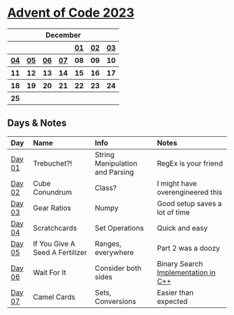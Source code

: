 # [Advent of Code 2023](https://adventofcode.com/2023)

<table>
<tr>
    <th colspan="7">December</th>
    </tr>
    <tr>
        <th></th>
        <th></th>
        <th></th>
        <th></th>
        <th><a href="https://adventofcode.com/2023/day/1">01</a></th>
        <th><a href="https://adventofcode.com/2023/day/2">02</a></th>
        <th><a href="https://adventofcode.com/2023/day/3">03</a></th>
    </tr>
    <tr>
        <th><a href="https://adventofcode.com/2023/day/4">04</a></th>
        <th><a href="https://adventofcode.com/2023/day/5">05</a></th>
        <th><a href="https://adventofcode.com/2023/day/6">06</a></th>
        <th><a href="https://adventofcode.com/2023/day/7">07</a></th>
        <th>08</th>
        <th>09</th>
        <th>10</th>
    </tr>
    <tr>
        <th>11</th>
        <th>12</th>
        <th>13</th>
        <th>14</th>
        <th>15</th>
        <th>16</th>
        <th>17</th>
    </tr>
    <tr>
        <th>18</th>
        <th>19</th>
        <th>20</th>
        <th>21</th>
        <th>22</th>
        <th>23</th>
        <th>24</th>
    </tr>
    <tr>
        <th>25</th>
        <th></th>
        <th></th>
        <th></th>
        <th></th>
        <th></th>
        <th></th>
    </tr>
</table>

## Days & Notes

Day | Name | Info | Notes
:--- | :-- | :---  | :----
[Day 01](https://github.com/enigm4tik/advent-of-code/blob/main/2023/day01.py) | Trebuchet?! | String Manipulation and Parsing | RegEx is your friend
[Day 02](https://github.com/enigm4tik/advent-of-code/blob/main/2023/day02.py) | Cube Conundrum | Class? | I might have overengineered this
[Day 03](https://github.com/enigm4tik/advent-of-code/blob/main/2023/day03.py) | Gear Ratios | Numpy | Good setup saves a lot of time
[Day 04](https://github.com/enigm4tik/advent-of-code/blob/main/2023/day04.py) | Scratchcards | Set Operations | Quick and easy
[Day 05](https://github.com/enigm4tik/advent-of-code/blob/main/2023/day05.py) | If You Give A Seed A Fertilizer | Ranges, everywhere | Part 2 was a doozy
[Day 06](https://github.com/enigm4tik/advent-of-code/blob/main/2023/day06.py) | Wait For It | Consider both sides | Binary Search [Implementation in C++](https://github.com/enigm4tik/advent-of-code/blob/main/2023/day06.cpp)
[Day 07](https://github.com/enigm4tik/advent-of-code/blob/main/2023/day07.py) | Camel Cards | Sets, Conversions | Easier than expected